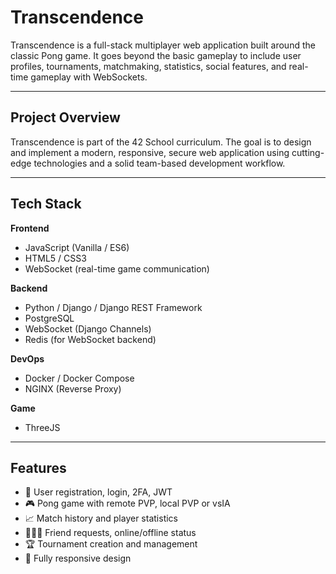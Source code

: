 # Transcendence

Transcendence is a full-stack multiplayer web application built around the classic Pong game. 
It goes beyond the basic gameplay to include user profiles, tournaments, matchmaking, statistics, social features, and real-time gameplay with WebSockets.

---

## Project Overview

Transcendence is part of the 42 School curriculum. 
The goal is to design and implement a modern, responsive, secure web application using cutting-edge technologies and a solid team-based development workflow.

---

## Tech Stack

**Frontend**
- JavaScript (Vanilla / ES6)
- HTML5 / CSS3
- WebSocket (real-time game communication)

**Backend**
- Python / Django / Django REST Framework
- PostgreSQL
- WebSocket (Django Channels)
- Redis (for WebSocket backend)

**DevOps**
- Docker / Docker Compose
- NGINX (Reverse Proxy)

**Game**
- ThreeJS

---

## Features

- 👤 User registration, login, 2FA, JWT
- 🎮 Pong game with remote PVP, local PVP or vsIA
- 📈 Match history and player statistics
- 🧑‍🤝‍🧑 Friend requests, online/offline status
- 🏆 Tournament creation and management
- 📱 Fully responsive design
